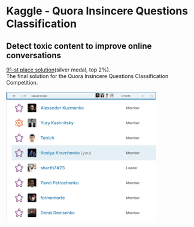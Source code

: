 # Kaggle - Quora Insincere Questions Classification
## Detect toxic content to improve online conversations
[91-st place solution](https://www.kaggle.com/c/quora-insincere-questions-classification/leaderboard)(silver medal, top 2%).<br>
The final solution for the Quora Insincere Questions Classification Competition.<br><br>
<img src="https://github.com/kcostya/quora-insincere-questions/blob/master/img/leaderboard.png" alt="leaderboard" width="400"><br>
<img src="https://github.com/kcostya/quora-insincere-questions/blob/master/img/ods_crowd.png" alt="team" width="400">
